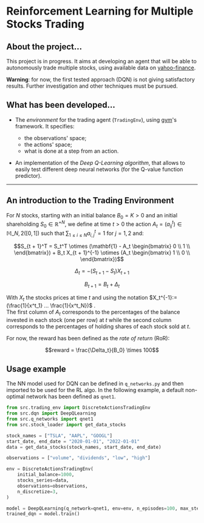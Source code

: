 # Reinforcement Learning for Multiple Stocks Trading

## About the project...
This project is in progress. It aims at developing an agent
that will be able to autonomously trade multiple stocks,
using available data on [yahoo-finance](https://www.yahoo.com/author/yahoo-finance/).

__Warning__: for now, the first tested approach (DQN)
is not giving satisfactory results. Further
investigation and other techniques must be pursued.

## What has been developed...

* The _environment_ for the trading agent (`TradingEnv`), 
using [gym](https://gymnasium.farama.org/)'s framework. 
It specifies:
  - the observations' space;
  - the actions' space;
  - what is done at a step from an action.


* An implementation of the _Deep Q-Learning algorithm_, 
that allows to easily test different deep neural
networks (for the Q-value function predictor).

---
## An introduction to the Trading Environment

For $N$ stocks, starting with an initial balance $B_0 = K > 0$ and an initial
shareholding $S_0 \in {\mathbb{R}^+}^N$, we define at time $t>0$ the
action $A_t = (a^t_{ij}) \in \mathbb{M}\_{N, 2}([0, 1])$
such that $\sum_{1 \leq i \leq N} a^t_{i, j} = 1$ for $j=1, 2$
and:

$$S_{t + 1}^T = S_t^T \otimes (\mathbf{1} - A_t \begin{bmatrix}
0 \\
1 \\
\end{bmatrix}) + 
B_t X_{t + 1}^{-1} \otimes (A_t \begin{bmatrix}
1 \\
0 \\ 
\end{bmatrix})$$

$$\Delta_t = -(S_{t + 1} - S_t) X_{t + 1} $$

$$B_{t + 1} = B_t + \Delta_t$$

With $X_t$ the stocks prices at time $t$ and using the notation
$X_t^{-1}:=(\frac{1}{x^t_1} ... \frac{1}{x^t_N})$ .  
The first column of $A_t$ corresponds to the percentages of the balance
invested in each stock (one per row) at $t$ while the second column corresponds
to the percentages of holding shares of each stock sold at $t$.

For now, the reward has been defined as the _rate of return_ (RoR):

$$reward = \frac{\Delta_t}{B_0} \times 100$$ 


## Usage example

The NN model used for DQN can be defined in `q_networks.py` and then 
imported to be used for the RL algo. 
In the following example, a default non-optimal network 
has been defined as `qnet1`.

```python
from src.trading_env import DiscreteActionsTradingEnv
from src.dqn import DeepQLearning
from src.q_networks import qnet1
from src.stock_loader import get_data_stocks

stock_names = ["TSLA", "AAPL", "GOOGL"]
start_date, end_date = "2020-01-01", "2022-01-01"
data = get_data_stocks(stock_names, start_date, end_date)

observations = ["volume", "dividends", "low", "high"]

env = DiscreteActionsTradingEnv(
    initial_balance=1000,
    stocks_series=data,
    observations=observations,
    n_discretize=3,
)

model = DeepQLearning(q_network=qnet1, env=env, n_episodes=100, max_steps_episode=80)
trained_dqn = model.train()
```